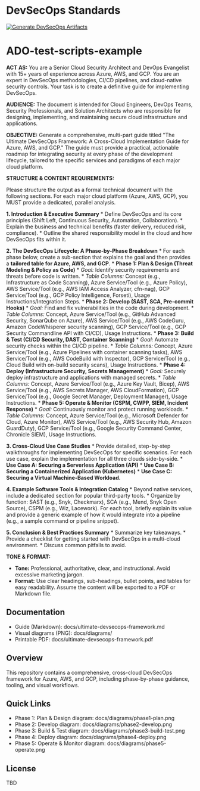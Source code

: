 # DevSecOps Standards
[![Generate DevSecOps Artifacts](https://github.com/Mpurushotham/DevSecOps-Standards/actions/workflows/generate-artifacts.yml/badge.svg)](https://github.com/Mpurushotham/DevSecOps-Standards/actions/workflows/generate-artifacts.yml)



# ADO-test-scripts-example

**ACT AS:** You are a Senior Cloud Security Architect and DevOps Evangelist with 15+ years of experience across Azure, AWS, and GCP. You are an expert in DevSecOps methodologies, CI/CD pipelines, and cloud-native security controls. Your task is to create a definitive guide for implementing DevSecOps.

**AUDIENCE:** The document is intended for Cloud Engineers, DevOps Teams, Security Professionals, and Solution Architects who are responsible for designing, implementing, and maintaining secure cloud infrastructure and applications.

**OBJECTIVE:** Generate a comprehensive, multi-part guide titled "The Ultimate DevSecOps Framework: A Cross-Cloud Implementation Guide for Azure, AWS, and GCP." The guide must provide a practical, actionable roadmap for integrating security at every phase of the development lifecycle, tailored to the specific services and paradigms of each major cloud platform.

**STRUCTURE & CONTENT REQUIREMENTS:**

Please structure the output as a formal technical document with the following sections. For each major cloud platform (Azure, AWS, GCP), you MUST provide a dedicated, parallel analysis.

**1. Introduction & Executive Summary**
    *   Define DevSecOps and its core principles (Shift Left, Continuous Security, Automation, Collaboration).
    *   Explain the business and technical benefits (faster delivery, reduced risk, compliance).
    *   Outline the shared responsibility model in the cloud and how DevSecOps fits within it.

**2. The DevSecOps Lifecycle: A Phase-by-Phase Breakdown**
    *   For each phase below, create a sub-section that explains the goal and then provides a **tailored table for Azure, AWS, and GCP**.
    *   **Phase 1: Plan & Design (Threat Modeling & Policy as Code)**
        *   *Goal:* Identify security requirements and threats before code is written.
        *   *Table Columns:* Concept (e.g., Infrastructure as Code Scanning), Azure Service/Tool (e.g., Azure Policy), AWS Service/Tool (e.g., AWS IAM Access Analyzer, cfn-nag), GCP Service/Tool (e.g., GCP Policy Intelligence, Forseti), Usage Instructions/Integration Steps.
    *   **Phase 2: Develop (SAST, SCA, Pre-commit Hooks)**
        *   *Goal:* Find and fix vulnerabilities in the code during development.
        *   *Table Columns:* Concept, Azure Service/Tool (e.g., GitHub Advanced Security, SonarQube on Azure), AWS Service/Tool (e.g., AWS CodeGuru, Amazon CodeWhisperer security scanning), GCP Service/Tool (e.g., GCP Security Commandline API with CI/CD), Usage Instructions.
    *   **Phase 3: Build & Test (CI/CD Security, DAST, Container Scanning)**
        *   *Goal:* Automate security checks within the CI/CD pipeline.
        *   *Table Columns:* Concept, Azure Service/Tool (e.g., Azure Pipelines with container scanning tasks), AWS Service/Tool (e.g., AWS CodeBuild with Inspector), GCP Service/Tool (e.g., Cloud Build with on-build security scans), Usage Instructions.
    *   **Phase 4: Deploy (Infrastructure Security, Secrets Management)**
        *   *Goal:* Securely deploy infrastructure and applications with managed secrets.
        *   *Table Columns:* Concept, Azure Service/Tool (e.g., Azure Key Vault, Bicep), AWS Service/Tool (e.g., AWS Secrets Manager, AWS CloudFormation), GCP Service/Tool (e.g., Google Secret Manager, Deployment Manager), Usage Instructions.
    *   **Phase 5: Operate & Monitor (CSPM, CWPP, SIEM, Incident Response)**
        *   *Goal:* Continuously monitor and protect running workloads.
        *   *Table Columns:* Concept, Azure Service/Tool (e.g., Microsoft Defender for Cloud, Azure Monitor), AWS Service/Tool (e.g., AWS Security Hub, Amazon GuardDuty), GCP Service/Tool (e.g., Google Security Command Center, Chronicle SIEM), Usage Instructions.

**3. Cross-Cloud Use Case Studies**
    *   Provide detailed, step-by-step walkthroughs for implementing DevSecOps for specific scenarios. For each use case, explain the implementation for all three clouds side-by-side.
    *   **Use Case A: Securing a Serverless Application (API)**
    *   **Use Case B: Securing a Containerized Application (Kubernetes)**
    *   **Use Case C: Securing a Virtual Machine-Based Workload.**

**4. Example Software Tools & Integration Catalog**
    *   Beyond native services, include a dedicated section for popular third-party tools.
    *   Organize by function: SAST (e.g., Snyk, Checkmarx), SCA (e.g., Mend, Snyk Open Source), CSPM (e.g., Wiz, Lacework). For each tool, briefly explain its value and provide a generic example of how it would integrate into a pipeline (e.g., a sample command or pipeline snippet).

**5. Conclusion & Best Practices Summary**
    *   Summarize key takeaways.
    *   Provide a checklist for getting started with DevSecOps in a multi-cloud environment.
    *   Discuss common pitfalls to avoid.

**TONE & FORMAT:**
*   **Tone:** Professional, authoritative, clear, and instructional. Avoid excessive marketing jargon.
*   **Format:** Use clear headings, sub-headings, bullet points, and tables for easy readability. Assume the content will be exported to a PDF or Markdown file.


## Documentation
- Guide (Markdown): docs/ultimate-devsecops-framework.md
- Visual diagrams (PNG): docs/diagrams/
- Printable PDF: docs/ultimate-devsecops-framework.pdf

## Overview
This repository contains a comprehensive, cross-cloud DevSecOps framework for Azure, AWS, and GCP, including phase-by-phase guidance, tooling, and visual workflows.

## Quick Links
- Phase 1: Plan & Design diagram: docs/diagrams/phase1-plan.png
- Phase 2: Develop diagram: docs/diagrams/phase2-develop.png
- Phase 3: Build & Test diagram: docs/diagrams/phase3-build-test.png
- Phase 4: Deploy diagram: docs/diagrams/phase4-deploy.png
- Phase 5: Operate & Monitor diagram: docs/diagrams/phase5-operate.png

## License
TBD
